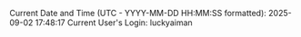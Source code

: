 Current Date and Time (UTC - YYYY-MM-DD HH:MM:SS formatted): 2025-09-02 17:48:17
Current User's Login: luckyaiman
